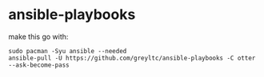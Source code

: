 # ansible-playbooks

make this go with:
```
sudo pacman -Syu ansible --needed
ansible-pull -U https://github.com/greyltc/ansible-playbooks -C otter --ask-become-pass
```

